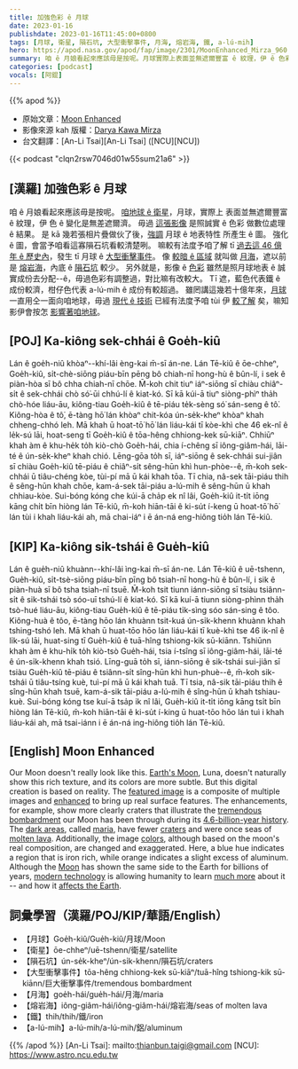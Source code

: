 ```yaml
---
title: 加強色彩 ê 月球
date: 2023-01-16
publishdate: 2023-01-16T11:45:00+0800
tags: [月球, 衛星, 隕石坑, 大型衝擊事件, 月海, 熔岩海, 鐵, a-lú-mih]
hero: https://apod.nasa.gov/apod/fap/image/2301/MoonEnhanced_Mirza_960.jpg
summary: 咱 ê 月娘看起來應該毋是按呢。月球實際上表面並無遮爾豐富 ê 紋理，伊 ê 色彩變化是無差遮爾濟。
categories: [podcast]
vocals: [阿錕]
---
```


{{% apod %}}

- 原始文章：[Moon Enhanced](https://apod.nasa.gov/apod/ap230116.html)
- 影像來源 kah 版權：[Darya Kawa Mirza](https://www.instagram.com/daryavaseum/)
- 台文翻譯：[An-Li Tsai][An-Li Tsai] ([NCU][NCU])

{{< podcast "clqn2rsw7046d01w55sum21a6" >}}

## [漢羅] 加強色彩 ê 月球
咱 ê 月娘看起來應該毋是按呢。
[咱地球 ê 衛星][Earth's Moon]，月球，實際上 表面並無遮爾豐富 ê 紋理，伊 色 ê 變化是無差遮爾濟。
毋過 [這張影像][featured image] 是照誠實 ê 色彩 做數位處理 ê 結果。
是 kā 幾若張相片疊做伙了後，[強調][enhanced] 月球 ê 地表特性 所產生 ê 圖。
強化 ê 圖，會當予咱看這寡隕石坑看較清楚咧。
嘛較有法度予咱了解 tī [過去這 46 億年 ê 歷史內][4.6-billion-year history]，發生 tī 月球 ê [大型衝擊事件][tremendous bombardment]。
像 [較暗 ê 區域][dark areas] 就叫做 [月海][maria]，遮以前是 [熔岩海][molten lava]，內底 ê [隕石坑][craters] 較少。
另外就是，影像 ê [色彩][colors] 雖然是照月球地表 ê 誠實成份去分配--ê，毋過色彩有調整過，對比嘛有改較大。
Tī 遮，藍色代表鐵 ê 成份較濟，柑仔色代表 a-lú-mih ê 成份有較超過。
雖罔講這幾若十億年來，[月球][Moon] 一直用仝一面向咱地球，毋過 [現代 ê 技術][modern technology] 已經有法度予咱 tùi 伊 [較了解][much more] 矣，嘛知影伊會按怎 [影響著咱地球][affects the Earth]。



## [POJ] Ka-kiông sek-chhái ê Goe̍h-kiû
Lán ê goe̍h-niû khòaⁿ--khí-lâi èng-kai m̄-sī án-ne.
Lán Tē-kiû ê ōe-chheⁿ, Goe̍h-kiû, si̍t-chè-siōng piáu-bīn pēng bô chiah-nī hong-hù ê bûn-lí, i sek ê piàn-hòa sī bô chha chiah-nī chōe.
M̄-koh chit tiuⁿ iáⁿ-siōng sī chiàu chiâⁿ-si̍t ê sek-chhái chò só͘-ūi chhú-lí ê kiat-kó.
Sī kā kúi-ā tiuⁿ siòng-phìⁿ tha̍h chò-hóe liáu-āu, kiông-tiau Goe̍h-kiû ê tē-piáu te̍k-sèng só͘ sán-seng ê tô͘.
Kiông-hòa ê tô͘, ē-tàng hō͘ lán khòaⁿ chit-kóa ún-se̍k-kheⁿ khòaⁿ khah chheng-chhó leh.
Mā khah ū hoat-tō͘ hō͘ lán liáu-kái tī kòe-khì che 46 ek-nî ê le̍k-sú lāi, hoat-seng tī Goe̍h-kiû ê tōa-hêng chhiong-kek sū-kiāⁿ.
Chhiūⁿ khah àm ê khu-he̍k to̍h kiò-chò Goe̍h-hái, chia í-chêng sī iông-giâm-hái, lāi-té ê ún-se̍k-kheⁿ khah chió.
Lēng-gōa to̍h sī, iáⁿ-siōng ê sek-chhái sui-jiân sī chiàu Goe̍h-kiû tē-piáu ê chiâⁿ-si̍t sêng-hūn khì hun-phòe--ê, m̄-koh sek-chhái ū tiâu-chéng kòe, tùi-pí mā ū kái khah tōa.
Tī chia, nâ-sek tāi-piáu thih ê sêng-hūn khah chōe, kam-á-sek tāi-piáu a-lú-mih ê sêng-hūn ū khah chhiau-kòe.
Sui-bóng kóng che kúi-ā cha̍p ek nî lâi, Goe̍h-kiû it-ti̍t iōng kāng chi̍t bīn hiòng lán Tē-kiû, m̄-koh hiān-tāi ê ki-su̍t í-keng ū hoat-tō͘ hō͘ lán tùi i khah liáu-kái ah, mā chai-iáⁿ i ē án-ná eng-hiông tio̍h lán Tē-kiû.

## [KIP]  Ka-kiông sik-tshái ê Gue̍h-kiû
Lán ê gue̍h-niû khuànn--khí-lâi ìng-kai m̄-sī án-ne.
Lán Tē-kiû ê uē-tshenn, Gue̍h-kiû, si̍t-tsè-siōng piáu-bīn pīng bô tsiah-nī hong-hù ê bûn-lí, i sik ê piàn-huà sī bô tsha tsiah-nī tsuē.
M̄-koh tsit tiunn iánn-siōng sī tsiàu tsiânn-si̍t ê sik-tshái tsò sóo-uī tshú-lí ê kiat-kó.
Sī kā kuí-ā tiunn siòng-phìnn tha̍h tsò-hué liáu-āu, kiông-tiau Gue̍h-kiû ê tē-piáu ti̍k-sìng sóo sán-sing ê tôo.
Kiông-huà ê tôo, ē-tàng hōo lán khuànn tsit-kuá ún-si̍k-khenn khuànn khah tshing-tshó leh.
Mā khah ū huat-tōo hōo lán liáu-kái tī kuè-khì tse 46 ik-nî ê li̍k-sú lāi, huat-sing tī Gue̍h-kiû ê tuā-hîng tshiong-kik sū-kiānn.
Tshiūnn khah àm ê khu-hi̍k to̍h kiò-tsò Gue̍h-hái, tsia í-tsîng sī iông-giâm-hái, lāi-té ê ún-si̍k-khenn khah tsió.
Līng-guā to̍h sī, iánn-siōng ê sik-tshái sui-jiân sī tsiàu Gue̍h-kiû tē-piáu ê tsiânn-si̍t sîng-hūn khì hun-phuè--ê, m̄-koh sik-tshái ū tiâu-tsíng kuè, tuì-pí mā ū kái khah tuā.
Tī tsia, nâ-sik tāi-piáu thih ê sîng-hūn khah tsuē, kam-á-sik tāi-piáu a-lú-mih ê sîng-hūn ū khah tshiau-kuè.
Sui-bóng kóng tse kuí-ā tsa̍p ik nî lâi, Gue̍h-kiû it-ti̍t iōng kāng tsi̍t bīn hiòng lán Tē-kiû, m̄-koh hiān-tāi ê ki-su̍t í-king ū huat-tōo hōo lán tuì i khah liáu-kái ah, mā tsai-iánn i ē án-ná ing-hiông tio̍h lán Tē-kiû.

## [English] Moon Enhanced
Our Moon doesn't really look like this.
[Earth's Moon][Earth's Moon], Luna, doesn't naturally show this rich texture, and its colors are more subtle.
But this digital creation is based on reality.
The [featured image][featured image] is a composite of multiple images and [enhanced][enhanced] to bring up real surface features.
The enhancements, for example, show more clearly craters that illustrate the [tremendous bombardment][tremendous bombardment] our Moon has been through during its [4.6-billion-year history][4.6-billion-year history].
The [dark areas][dark areas], called [maria][maria], have fewer [craters][craters] and were once seas of [molten lava][molten lava].
Additionally, the image [colors][colors], although based on the moon's real composition, are changed and exaggerated.
Here, a blue hue indicates a region that is iron rich, while orange indicates a slight excess of aluminum.
Although the [Moon][Moon] has shown the same side to the Earth for billions of years, [modern technology][modern technology] is allowing humanity to learn [much more][much more] about it -- and how it [affects the Earth][affects the Earth].

## 詞彙學習（漢羅/POJ/KIP/華語/English）
- 【月球】Goe̍h-kiû/Gue̍h-kiû/月球/Moon
- 【衛星】ōe-chheⁿ/uē-tshenn/衛星/satellite
- 【隕石坑】ún-se̍k-kheⁿ/ún-si̍k-khenn/隕石坑/craters
- 【大型衝擊事件】tōa-hêng chhiong-kek sū-kiāⁿ/tuā-hîng tshiong-kik sū-kiānn/巨大衝擊事件/tremendous bombardment
- 【月海】goe̍h-hái/gue̍h-hái/月海/maria
- 【熔岩海】iông-giâm-hái/iông-giâm-hái/熔岩海/seas of molten lava
- 【鐵】thih/thih/鐵/iron
- 【a-lú-mih】a-lú-mih/a-lú-mih/鋁/aluminum


{{% /apod %}}
[An-Li Tsai]: mailto:thianbun.taigi@gmail.com
[NCU]: https://www.astro.ncu.edu.tw

[copyright]: https://apod.nasa.gov/apod/fap/lib/about_apod.html#srapply
[License]: https://creativecommons.org/licenses/by/2.0/

[Earth's Moon]:https://solarsystem.nasa.gov/moons/earths-moon/in-depth/
[featured image]:https://www.instagram.com/p/ClT7OieMS3-/
[enhanced]:https://mymodernmet.com/wp/wp-content/uploads/2021/07/benson-cat-outfits-8.jpeg
[tremendous bombardment]:https://en.wikipedia.org/wiki/Late_Heavy_Bombardment
[4.6-billion-year history]:https://moon.nasa.gov/inside-and-out/overview/#otp_lunar_origins
[dark areas]:https://en.wikipedia.org/wiki/Lunar_mare#/media/File:Moon_names.svg
[maria]:https://en.wikipedia.org/wiki/Lunar_mare
[craters]:https://youtu.be/HTukFx17Ryg
[molten lava]:https://youtu.be/wiRdr5LzbwY
[colors]:https://apod.nasa.gov/apod/ap210831.html
[Moon]:https://spaceplace.nasa.gov/all-about-the-moon/en/
[modern technology]:https://apod.nasa.gov/apod/ap140113.html
[much more]:https://apod.nasa.gov/apod/ap190717.html
[affects the Earth]:https://www.iop.org/explore-physics/moon/how-does-moon-affect-earth
